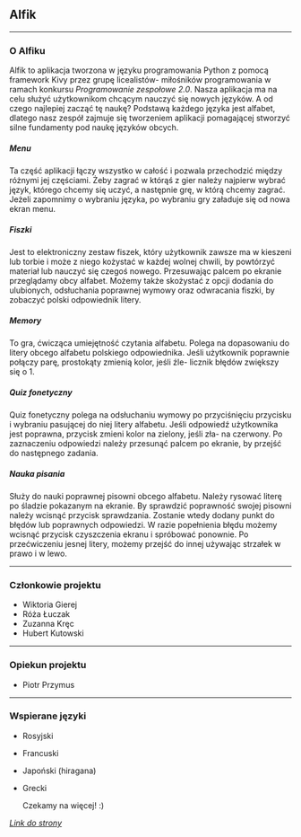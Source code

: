 ## Alfik 
***

### O Alfiku

Alfik to aplikacja tworzona w języku programowania Python z pomocą framework Kivy przez grupę licealistów- miłośników programowania w ramach konkursu _Programowanie zespołowe 2.0_. Nasza aplikacja ma na celu służyć użytkownikom chcącym nauczyć się nowych języków. A od czego najlepiej zacząć tę naukę? Podstawą każdego języka jest alfabet, dlatego nasz zespół zajmuje się tworzeniem aplikacji pomagającej stworzyć silne fundamenty pod naukę języków obcych.

##### Menu

Ta część aplikacji łączy wszystko w całość i pozwala przechodzić między różnymi jej częściami. Żeby zagrać w którąś z gier należy najpierw wybrać język, którego chcemy się uczyć, a następnie grę, w którą chcemy zagrać. Jeżeli zapomnimy o wybraniu języka, po wybraniu gry załaduje się od nowa ekran menu.

##### Fiszki

Jest to elektroniczny zestaw fiszek, który użytkownik zawsze ma w kieszeni lub torbie i może z niego kożystać w każdej wolnej chwili, by powtórzyć materiał lub nauczyć się czegoś nowego. Przesuwając palcem po ekranie przeglądamy obcy alfabet. Możemy także skożystać z opcji dodania do ulubionych, odsłuchania poprawnej wymowy oraz odwracania fiszki, by zobaczyć polski odpowiednik litery.

##### Memory

To gra, ćwicząca umiejętność czytania alfabetu. Polega na dopasowaniu do litery obcego alfabetu polskiego odpowiednika. Jeśli użytkownik poprawnie połączy parę, prostokąty zmienią kolor, jeśli źle- licznik błędów zwiększy się o 1.

##### Quiz fonetyczny

Quiz fonetyczny polega na odsłuchaniu wymowy po przyciśnięciu przycisku i wybraniu pasującej do niej litery alfabetu. Jeśli odpowiedź użytkownika jest poprawna, przycisk zmieni kolor na zielony, jeśli zła- na czerwony. Po zaznaczeniu odpowiedzi należy przesunąć palcem po ekranie, by przejść do następnego zadania.

##### Nauka pisania

Służy do nauki poprawnej pisowni obcego alfabetu. Należy rysować literę po śladzie pokazanym na ekranie. By sprawdzić poprawność swojej pisowni należy wcisnąć przycisk sprawdzania. Zostanie wtedy dodany punkt do błędów lub poprawnych odpowiedzi. W razie popełnienia błędu możemy wcisnąć przycisk czyszczenia ekranu i spróbować ponownie. Po przećwiczeniu jesnej litery, możemy przejść do innej używając strzałek w prawo i w lewo.

***
### Członkowie projektu

- Wiktoria Gierej
- Róża Łuczak
- Zuzanna Kręc
- Hubert Kutowski

***
### Opiekun projektu

- Piotr Przymus

***
### Wspierane języki

- Rosyjski
- Francuski
- Japoński (hiragana)
- Grecki

  Czekamy na więcej! :)


[_Link do strony_](https://wikucha.github.io/Alfik/)
